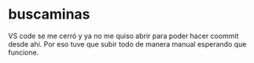 # buscaminas

VS code se me cerró y ya no me quiso abrir para poder hacer coommit desde ahi.
Por eso tuve que subir todo de manera manual esperando que funcione.

